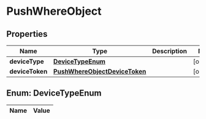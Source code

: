 
# PushWhereObject

## Properties
Name | Type | Description | Notes
------------ | ------------- | ------------- | -------------
**deviceType** | [**DeviceTypeEnum**](#DeviceTypeEnum) |  |  [optional]
**deviceToken** | [**PushWhereObjectDeviceToken**](PushWhereObjectDeviceToken.md) |  |  [optional]


<a name="DeviceTypeEnum"></a>
## Enum: DeviceTypeEnum
Name | Value
---- | -----



